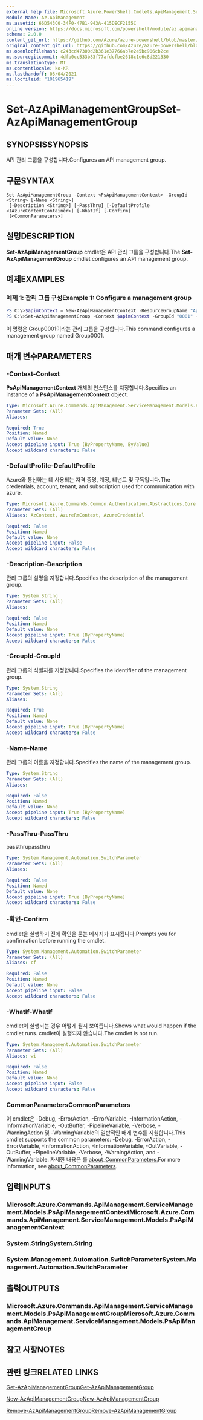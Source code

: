 ```yaml
---
external help file: Microsoft.Azure.PowerShell.Cmdlets.ApiManagement.ServiceManagement.dll-Help.xml
Module Name: Az.ApiManagement
ms.assetid: 66D543C0-34F0-47B1-943A-415DECF2155C
online version: https://docs.microsoft.com/powershell/module/az.apimanagement/set-azapimanagementgroup
schema: 2.0.0
content_git_url: https://github.com/Azure/azure-powershell/blob/master/src/ApiManagement/ApiManagement/help/Set-AzApiManagementGroup.md
original_content_git_url: https://github.com/Azure/azure-powershell/blob/master/src/ApiManagement/ApiManagement/help/Set-AzApiManagementGroup.md
ms.openlocfilehash: c243cd47300d2b361e37766ab7e2e5bc906cb2ce
ms.sourcegitcommit: 4dfb0cc533b83f77afdcfbe2618c1e6c8d221330
ms.translationtype: MT
ms.contentlocale: ko-KR
ms.lasthandoff: 03/04/2021
ms.locfileid: "101965419"
---
```

# <span data-ttu-id="9737b-101">Set-AzApiManagementGroup</span><span class="sxs-lookup"><span data-stu-id="9737b-101">Set-AzApiManagementGroup</span></span>

## <span data-ttu-id="9737b-102">SYNOPSIS</span><span class="sxs-lookup"><span data-stu-id="9737b-102">SYNOPSIS</span></span>
<span data-ttu-id="9737b-103">API 관리 그룹을 구성합니다.</span><span class="sxs-lookup"><span data-stu-id="9737b-103">Configures an API management group.</span></span>

## <span data-ttu-id="9737b-104">구문</span><span class="sxs-lookup"><span data-stu-id="9737b-104">SYNTAX</span></span>

```
Set-AzApiManagementGroup -Context <PsApiManagementContext> -GroupId <String> [-Name <String>]
 [-Description <String>] [-PassThru] [-DefaultProfile <IAzureContextContainer>] [-WhatIf] [-Confirm]
 [<CommonParameters>]
```

## <span data-ttu-id="9737b-105">설명</span><span class="sxs-lookup"><span data-stu-id="9737b-105">DESCRIPTION</span></span>
<span data-ttu-id="9737b-106">**Set-AzApiManagementGroup** cmdlet은 API 관리 그룹을 구성합니다.</span><span class="sxs-lookup"><span data-stu-id="9737b-106">The **Set-AzApiManagementGroup** cmdlet configures an API management group.</span></span>

## <span data-ttu-id="9737b-107">예제</span><span class="sxs-lookup"><span data-stu-id="9737b-107">EXAMPLES</span></span>

### <span data-ttu-id="9737b-108">예제 1: 관리 그룹 구성</span><span class="sxs-lookup"><span data-stu-id="9737b-108">Example 1: Configure a management group</span></span>
```powershell
PS C:\>$apimContext = New-AzApiManagementContext -ResourceGroupName "Api-Default-WestUS" -ServiceName "contoso"
PS C:\>Set-AzApiManagementGroup -Context $apimContext -GroupId "0001" -Description "Updated Management Group" -Name "Group0001"
```

<span data-ttu-id="9737b-109">이 명령은 Group0001이라는 관리 그룹을 구성합니다.</span><span class="sxs-lookup"><span data-stu-id="9737b-109">This command configures a management group named Group0001.</span></span>

## <span data-ttu-id="9737b-110">매개 변수</span><span class="sxs-lookup"><span data-stu-id="9737b-110">PARAMETERS</span></span>

### <span data-ttu-id="9737b-111">-Context</span><span class="sxs-lookup"><span data-stu-id="9737b-111">-Context</span></span>
<span data-ttu-id="9737b-112">**PsApiManagementContext** 개체의 인스턴스를 지정합니다.</span><span class="sxs-lookup"><span data-stu-id="9737b-112">Specifies an instance of a **PsApiManagementContext** object.</span></span>

```yaml
Type: Microsoft.Azure.Commands.ApiManagement.ServiceManagement.Models.PsApiManagementContext
Parameter Sets: (All)
Aliases:

Required: True
Position: Named
Default value: None
Accept pipeline input: True (ByPropertyName, ByValue)
Accept wildcard characters: False
```

### <span data-ttu-id="9737b-113">-DefaultProfile</span><span class="sxs-lookup"><span data-stu-id="9737b-113">-DefaultProfile</span></span>
<span data-ttu-id="9737b-114">Azure와 통신하는 데 사용되는 자격 증명, 계정, 테넌트 및 구독입니다.</span><span class="sxs-lookup"><span data-stu-id="9737b-114">The credentials, account, tenant, and subscription used for communication with azure.</span></span>

```yaml
Type: Microsoft.Azure.Commands.Common.Authentication.Abstractions.Core.IAzureContextContainer
Parameter Sets: (All)
Aliases: AzContext, AzureRmContext, AzureCredential

Required: False
Position: Named
Default value: None
Accept pipeline input: False
Accept wildcard characters: False
```

### <span data-ttu-id="9737b-115">-Description</span><span class="sxs-lookup"><span data-stu-id="9737b-115">-Description</span></span>
<span data-ttu-id="9737b-116">관리 그룹의 설명을 지정합니다.</span><span class="sxs-lookup"><span data-stu-id="9737b-116">Specifies the description of the management group.</span></span>

```yaml
Type: System.String
Parameter Sets: (All)
Aliases:

Required: False
Position: Named
Default value: None
Accept pipeline input: True (ByPropertyName)
Accept wildcard characters: False
```

### <span data-ttu-id="9737b-117">-GroupId</span><span class="sxs-lookup"><span data-stu-id="9737b-117">-GroupId</span></span>
<span data-ttu-id="9737b-118">관리 그룹의 식별자를 지정합니다.</span><span class="sxs-lookup"><span data-stu-id="9737b-118">Specifies the identifier of the management group.</span></span>

```yaml
Type: System.String
Parameter Sets: (All)
Aliases:

Required: True
Position: Named
Default value: None
Accept pipeline input: True (ByPropertyName)
Accept wildcard characters: False
```

### <span data-ttu-id="9737b-119">-Name</span><span class="sxs-lookup"><span data-stu-id="9737b-119">-Name</span></span>
<span data-ttu-id="9737b-120">관리 그룹의 이름을 지정합니다.</span><span class="sxs-lookup"><span data-stu-id="9737b-120">Specifies the name of the management group.</span></span>

```yaml
Type: System.String
Parameter Sets: (All)
Aliases:

Required: False
Position: Named
Default value: None
Accept pipeline input: True (ByPropertyName)
Accept wildcard characters: False
```

### <span data-ttu-id="9737b-121">-PassThru</span><span class="sxs-lookup"><span data-stu-id="9737b-121">-PassThru</span></span>
<span data-ttu-id="9737b-122">passthru</span><span class="sxs-lookup"><span data-stu-id="9737b-122">passthru</span></span>

```yaml
Type: System.Management.Automation.SwitchParameter
Parameter Sets: (All)
Aliases:

Required: False
Position: Named
Default value: None
Accept pipeline input: True (ByPropertyName)
Accept wildcard characters: False
```

### <span data-ttu-id="9737b-123">-확인</span><span class="sxs-lookup"><span data-stu-id="9737b-123">-Confirm</span></span>
<span data-ttu-id="9737b-124">cmdlet을 실행하기 전에 확인을 묻는 메시지가 표시됩니다.</span><span class="sxs-lookup"><span data-stu-id="9737b-124">Prompts you for confirmation before running the cmdlet.</span></span>

```yaml
Type: System.Management.Automation.SwitchParameter
Parameter Sets: (All)
Aliases: cf

Required: False
Position: Named
Default value: None
Accept pipeline input: False
Accept wildcard characters: False
```

### <span data-ttu-id="9737b-125">-WhatIf</span><span class="sxs-lookup"><span data-stu-id="9737b-125">-WhatIf</span></span>
<span data-ttu-id="9737b-126">cmdlet이 실행되는 경우 어떻게 될지 보여줍니다.</span><span class="sxs-lookup"><span data-stu-id="9737b-126">Shows what would happen if the cmdlet runs.</span></span> <span data-ttu-id="9737b-127">cmdlet이 실행되지 않습니다.</span><span class="sxs-lookup"><span data-stu-id="9737b-127">The cmdlet is not run.</span></span>

```yaml
Type: System.Management.Automation.SwitchParameter
Parameter Sets: (All)
Aliases: wi

Required: False
Position: Named
Default value: None
Accept pipeline input: False
Accept wildcard characters: False
```

### <span data-ttu-id="9737b-128">CommonParameters</span><span class="sxs-lookup"><span data-stu-id="9737b-128">CommonParameters</span></span>
<span data-ttu-id="9737b-129">이 cmdlet은 -Debug, -ErrorAction, -ErrorVariable, -InformationAction, -InformationVariable, -OutBuffer, -PipelineVariable, -Verbose, -WarningAction 및 -WarningVariable의 일반적인 매개 변수를 지원합니다.</span><span class="sxs-lookup"><span data-stu-id="9737b-129">This cmdlet supports the common parameters: -Debug, -ErrorAction, -ErrorVariable, -InformationAction, -InformationVariable, -OutVariable, -OutBuffer, -PipelineVariable, -Verbose, -WarningAction, and -WarningVariable.</span></span> <span data-ttu-id="9737b-130">자세한 내용은 를 [about_CommonParameters.](http://go.microsoft.com/fwlink/?LinkID=113216)</span><span class="sxs-lookup"><span data-stu-id="9737b-130">For more information, see [about_CommonParameters](http://go.microsoft.com/fwlink/?LinkID=113216).</span></span>

## <span data-ttu-id="9737b-131">입력</span><span class="sxs-lookup"><span data-stu-id="9737b-131">INPUTS</span></span>

### <span data-ttu-id="9737b-132">Microsoft.Azure.Commands.ApiManagement.ServiceManagement.Models.PsApiManagementContext</span><span class="sxs-lookup"><span data-stu-id="9737b-132">Microsoft.Azure.Commands.ApiManagement.ServiceManagement.Models.PsApiManagementContext</span></span>

### <span data-ttu-id="9737b-133">System.String</span><span class="sxs-lookup"><span data-stu-id="9737b-133">System.String</span></span>

### <span data-ttu-id="9737b-134">System.Management.Automation.SwitchParameter</span><span class="sxs-lookup"><span data-stu-id="9737b-134">System.Management.Automation.SwitchParameter</span></span>

## <span data-ttu-id="9737b-135">출력</span><span class="sxs-lookup"><span data-stu-id="9737b-135">OUTPUTS</span></span>

### <span data-ttu-id="9737b-136">Microsoft.Azure.Commands.ApiManagement.ServiceManagement.Models.PsApiManagementGroup</span><span class="sxs-lookup"><span data-stu-id="9737b-136">Microsoft.Azure.Commands.ApiManagement.ServiceManagement.Models.PsApiManagementGroup</span></span>

## <span data-ttu-id="9737b-137">참고 사항</span><span class="sxs-lookup"><span data-stu-id="9737b-137">NOTES</span></span>

## <span data-ttu-id="9737b-138">관련 링크</span><span class="sxs-lookup"><span data-stu-id="9737b-138">RELATED LINKS</span></span>

[<span data-ttu-id="9737b-139">Get-AzApiManagementGroup</span><span class="sxs-lookup"><span data-stu-id="9737b-139">Get-AzApiManagementGroup</span></span>](./Get-AzApiManagementGroup.md)

[<span data-ttu-id="9737b-140">New-AzApiManagementGroup</span><span class="sxs-lookup"><span data-stu-id="9737b-140">New-AzApiManagementGroup</span></span>](./New-AzApiManagementGroup.md)

[<span data-ttu-id="9737b-141">Remove-AzApiManagementGroup</span><span class="sxs-lookup"><span data-stu-id="9737b-141">Remove-AzApiManagementGroup</span></span>](./Remove-AzApiManagementGroup.md)


